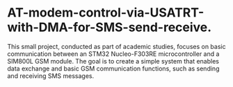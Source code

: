 # AT-modem-control-via-USATRT-with-DMA-for-SMS-send-receive.
This small project, conducted as part of academic studies, focuses on basic communication between an STM32 Nucleo-F303RE microcontroller and a SIM800L GSM module. The goal is to create a simple system that enables data exchange and basic GSM communication functions, such as sending and receiving SMS messages.
